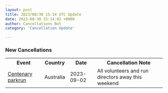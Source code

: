 ```yaml
---
layout: post
title: 2023/08/30 15:14 UTC Update
date: 2023-08-30 15:14:02 +0000
author: Cancellations Bot
category: 'Cancellation Update'

---
```


<h3>New Cancellations</h3>
<div class='hscrollable'>
<table style='width: 100%'>
    <tr>
        <th>Event</th>
        <th>Country</th>
        <th>Date</th>
        <th>Cancellation Note</th>
    </tr>
    <tr>
        <td><a href="https://www.parkrun.com.au/centenary">Centenary parkrun</a></td>
        <td>Australia</td>
        <td>2023-09-02</td>
        <td>All volunteers and run directors away this weekend</td>
    </tr>
</table>
</div>

